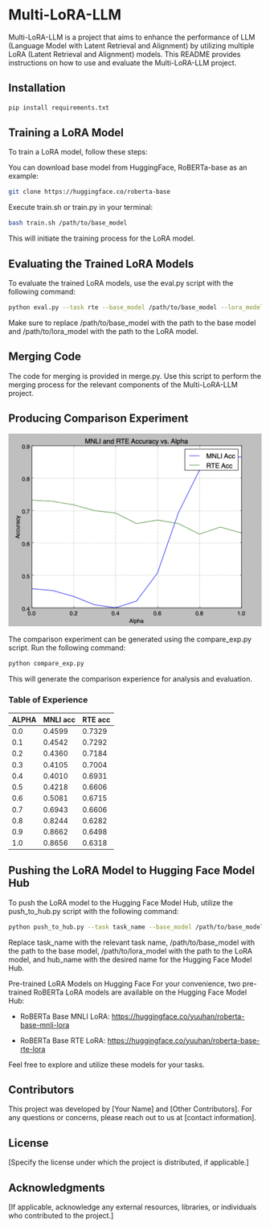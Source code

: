 # Multi-LoRA-LLM

Multi-LoRA-LLM is a project that aims to enhance the performance of LLM (Language Model with Latent Retrieval and Alignment) by utilizing multiple LoRA (Latent Retrieval and Alignment) models. This README provides instructions on how to use and evaluate the Multi-LoRA-LLM project.

## Installation

``` bash
pip install requirements.txt
```

## Training a LoRA Model

To train a LoRA model, follow these steps:

You can download base model from HuggingFace, RoBERTa-base as an example:

``` bash
git clone https://huggingface.co/roberta-base
```

Execute train.sh or train.py in your terminal:

``` bash
bash train.sh /path/to/base_model
```

This will initiate the training process for the LoRA model.

## Evaluating the Trained LoRA Models

To evaluate the trained LoRA models, use the eval.py script with the following command:

``` bash
python eval.py --task rte --base_model /path/to/base_model --lora_model /path/to/lora_model
```

Make sure to replace /path/to/base_model with the path to the base model and /path/to/lora_model with the path to the LoRA model.

## Merging Code

The code for merging is provided in merge.py. Use this script to perform the merging process for the relevant components of the Multi-LoRA-LLM project.

## Producing Comparison Experiment

![Comparison Experiment](./imgs/compare_exp1.png)

The comparison experiment can be generated using the compare_exp.py script. Run the following command:

``` bash
python compare_exp.py
```

This will generate the comparison experience for analysis and evaluation.

### Table of Experience

| ALPHA | MNLI acc | RTE acc |
|-------|----------|---------|
| 0.0   | 0.4599   | 0.7329  |
| 0.1   | 0.4542   | 0.7292  |
| 0.2   | 0.4360   | 0.7184  |
| 0.3   | 0.4105   | 0.7004  |
| 0.4   | 0.4010   | 0.6931  |
| 0.5   | 0.4218   | 0.6606  |
| 0.6   | 0.5081   | 0.6715  |
| 0.7   | 0.6943   | 0.6606  |
| 0.8   | 0.8244   | 0.6282  |
| 0.9   | 0.8662   | 0.6498  |
| 1.0   | 0.8656   | 0.6318  |

## Pushing the LoRA Model to Hugging Face Model Hub

To push the LoRA model to the Hugging Face Model Hub, utilize the push_to_hub.py script with the following command:

``` bash
python push_to_hub.py --task task_name --base_model /path/to/base_model --lora_model /path/to/lora_model --hub_name hub_name
```

Replace task_name with the relevant task name, /path/to/base_model with the path to the base model, /path/to/lora_model with the path to the LoRA model, and hub_name with the desired name for the Hugging Face Model Hub.

Pre-trained LoRA Models on Hugging Face
For your convenience, two pre-trained RoBERTa LoRA models are available on the Hugging Face Model Hub:

- RoBERTa Base MNLI LoRA: <https://huggingface.co/yuuhan/roberta-base-mnli-lora>

- RoBERTa Base RTE LoRA: <https://huggingface.co/yuuhan/roberta-base-rte-lora>

Feel free to explore and utilize these models for your tasks.

## Contributors

This project was developed by [Your Name] and [Other Contributors]. For any questions or concerns, please reach out to us at [contact information].

## License

[Specify the license under which the project is distributed, if applicable.]

## Acknowledgments

[If applicable, acknowledge any external resources, libraries, or individuals who contributed to the project.]